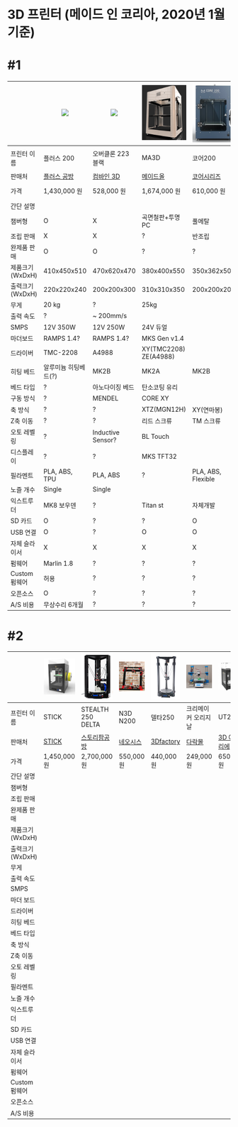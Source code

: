 # 3D 프린터 (메이드 인 코리아, 2020년 1월 기준)
# #1
|   | <img src="images/plus200.png" width="150"> | <img src="images/overclone.png" width="150"> | <img src="images/ma300.png" width="150">| <img src="images/core200.png" width="150">| <img src="images/lugo_pro_m.png" width="150"> | <img src="images/cubicon_single_p.png" width="150"> |
| ------------- | ------------- | ------------- | ------------- | ------------- | ------------- | ------------- |
| 프린터 이름  | 플러스 200  | 오버클론 223 블랙| MA3D | 코어200 | LUGO_PRO_M | CUBICON Single Plus |
| 판매처 | [플러스 공방](https://smartstore.naver.com/diyplus) | [컴바인 3D](https://smartstore.naver.com/combine3d) | [메이드올](https://smartstore.naver.com/madeall) | [코어시리즈](https://smartstore.naver.com/coreserise)| [라온메이커](https://smartstore.naver.com/laonmaker)| [큐비콘](http://www.3dcubicon.com/)|
| 가격 | 1,430,000 원  | 528,000 원 | 1,674,000 원 | 610,000 원 | 2,387,000 원 | 3,520,000 원 |
| 간단 설명 |
| 챔버형 | O | X | 곡면철판+투명PC | 풀메탈 | O | O |
| 조립 판매| X | X | ? | 반조립 | ? | X |
| 완제품 판매 | O | O | ? | ? | ? | O |
| 제품크기(WxDxH) | 410x450x510 | 470x620x470| 380x400x550 | 350x362x500
| 출력크기(WxDxH) | 220x220x240  | 200x200x300| 310x310x350 |  200x200x200
| 무게 | 20 kg  | ? | 25kg |
| 출력 속도 | ? | ~ 200mm/s |
| SMPS | 12V 350W | 12V 250W| 24V 듀얼 |
| 마더보드 | RAMPS 1.4? | RAMPS 1.4? | MKS Gen v1.4 |
| 드라이버 | TMC-2208 | A4988 | XY(TMC2208) ZE(A4988)
| 히팅 베드 | 알루미늄 히팅베드(?) | MK2B | MK2A | MK2B |
| 베드 타입 | ? | 아노다이징 베드 | 탄소코팅 유리
| 구동 방식 | ? | MENDEL | CORE XY |
| 축 방식 | ? | ? | XTZ(MGN12H) | XY(연마봉)
| Z축 이동 | ? | ? | 리드 스크류 | TM 스크류 |
| 오토 레벨링 | ? | Inductive Sensor? | BL Touch | 
| 디스플레이 | ? | ? | MKS TFT32 |
| 필라멘트 | PLA, ABS, TPU | PLA, ABS | ? | PLA, ABS, Flexible
| 노즐 개수 | Single | Single |
| 익스트루더 | MK8 보우덴 | ? | Titan st | 자체개발 |
| SD 카드 | O | ? | ? | O
| USB 연결 | O | ? | O | O
| 자체 슬라이서 | X | X | X | X |
| 펌웨어 | Marlin 1.8 | ? | ? | ? |
| Custom 펌웨어 | 허용 | ? | ? | ? |
| 오픈소스 | O | ? | ? | ? |
| A/S 비용 | 무상수리 6개월 | ? | ? | ? |

# #2

| | <img src="images/stick.png" width="150"> | <img src="images/stealth250.png" width="150"> | <img src="images/n200.png" width="150"> | <img src="images/delta250.png" width="150"> | <img src="images/cremaker.png" width="150"> | <img src="images/ut200.png" width="150"> | <img src="images/md-c2.5.png" width="150"> |
| ------------- | ------------- | ------------- | ------------- | ------------- | ------------- |------------- |------------- |
| 프린터 이름  | STICK | STEALTH 250 DELTA | N3D N200 | 델타250 | 크리메이커 오리지날| UT200 | MD-C2.5 |
| 판매처 | [STICK](https://smartstore.naver.com/stick3d) | [스토리팜공방](https://smartstore.naver.com/farmspace) | [네오시스](https://smartstore.naver.com/neoizm) | [3Dfactory](https://smartstore.naver.com/samdnd) | [다락몰](https://smartstore.naver.com/cremaker) | [3D 아틀리에](http://www.3datelier.co.kr/) | [내써팝](http://nasspop.com/) |
| 가격 | 1,450,000 원 |  2,700,000 원 | 550,000 원 | 440,000 원 | 249,000 원| 650,000 원 | 000,000 ? |
| 간단 설명 |
| 챔버형 |
| 조립 판매 |
| 완제품 판매 |
| 제품크기(WxDxH) |
| 출력크기(WxDxH) |
| 무게 |
| 출력 속도 |
| SMPS |
| 마더 보드 |
| 드라이버 |
| 히팅 베드 |
| 베드 타입 |
| 축 방식 |
| Z축 이동 |
| 오토 레벨링 |
| 필라멘트 |
| 노즐 개수 |
| 익스트루더 |
| SD 카드 |
| USB 연결 |
| 자체 슬라이서 |
| 펌웨어 |
| Custom 펌웨어 |
| 오픈소스 |
| A/S 비용 |
